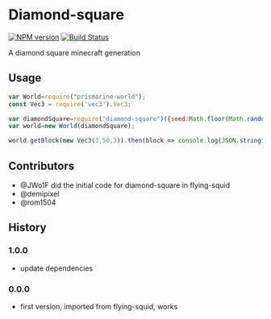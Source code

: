 # Diamond-square
[![NPM version](https://img.shields.io/npm/v/diamond-square.svg)](http://npmjs.com/package/diamond-square)
[![Build Status](https://circleci.com/gh/PrismarineJS/diamond-square/tree/master.svg?style=shield)](https://circleci.com/gh/PrismarineJS/diamond-square/tree/master)

A diamond square minecraft generation

## Usage

```js
var World=require("prismarine-world");
const Vec3 = require('vec3').Vec3;

var diamondSquare=require("diamond-square")({seed:Math.floor(Math.random()*Math.pow(2, 31))});
var world=new World(diamondSquare);

world.getBlock(new Vec3(3,50,3)).then(block => console.log(JSON.stringify(block,null,2)));
```

## Contributors

* @JWo1F did the initial code for diamond-square in flying-squid
* @demipixel
* @rom1504

## History

### 1.0.0

* update dependencies

### 0.0.0

* first version, imported from flying-squid, works